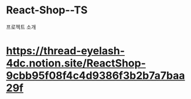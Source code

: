 # React-Shop--TS

프로젝트 소개

# https://thread-eyelash-4dc.notion.site/ReactShop-9cbb95f08f4c4d9386f3b2b7a7baa29f
